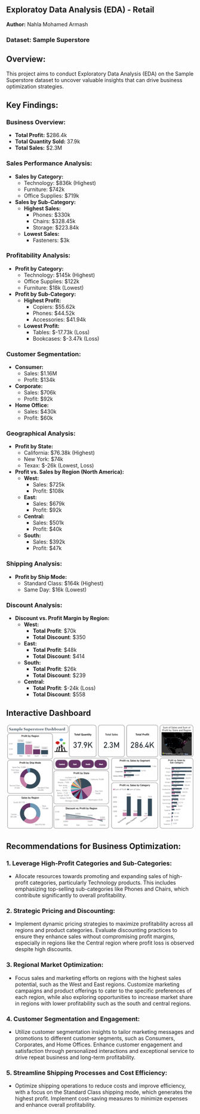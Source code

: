 ## Exploratoy Data Analysis (EDA) - Retail

 **Author:** Nahla Mohamed Armash
 ### Dataset: Sample Superstore
 
## Overview:
This project aims to conduct Exploratory Data Analysis (EDA) on the Sample Superstore dataset to uncover valuable insights that can drive business optimization strategies.

## Key Findings:

### Business Overview:
- **Total Profit:** $286.4k
- **Total Quantity Sold:** 37.9k
- **Total Sales:** $2.3M

### Sales Performance Analysis:
- **Sales by Category:**
  - Technology: $836k (Highest)
  - Furniture: $742k
  - Office Supplies: $719k
- **Sales by Sub-Category:**
  - **Highest Sales:**
     - Phones: $330k
     - Chairs: $328.45k
     - Storage: $223.84k
  - **Lowest Sales:**
     - Fasteners: $3k

### Profitability Analysis:
- **Profit by Category:**
  - Technology: $145k (Highest)
  - Office Supplies: $122k
  - Furniture: $18k (Lowest)
- **Profit by Sub-Category:**
  - **Highest Profit:**
     - Copiers: $55.62k
     - Phones: $44.52k
     - Accessories: $41.94k
  - **Lowest Profit:**
     - Tables: $-17.73k (Loss)
     - Bookcases: $-3.47k (Loss)
   
### Customer Segmentation:
- **Consumer:**
  - Sales: $1.16M
  - Profit: $134k
- **Corporate:**
  - Sales: $706k
  - Profit: $92k
- **Home Office:**
  - Sales: $430k
  - Profit: $60k
 
### Geographical Analysis:
- **Profit by State:**
  - California: $76.38k (Highest)
  - New York: $74k
  - Texax: $-26k (Lowest, Loss)
- **Profit vs. Sales by Region (North America):**
  - **West:**
    - Sales: $725k
    - Profit: $108k
  - **East:**
    - Sales: $679k                
    - Profit: $92k
  - **Central:**
    - Sales: $501k
    - Profit: $40k
  - **South:**
    - Sales: $392k
    - Profit: $47k

### Shipping Analysis:
- **Profit by Ship Mode:**
  - Standard Class: $164k (Highest)
  - Same Day: $16k (Lowest)

### Discount Analysis:
- **Discount vs. Profit Margin by Region:**
  - **West:**
    - **Total Profit**: $70k
    - **Total Discount**: $350
  - **East:**
    - **Total Profit**: $48k
    - **Total Discount**: $414
  - **South:**
    - **Total Profit**: $26k
    - **Total Discount**: $239
  - **Central:**
    - **Total Profit**: $-24k (Loss)
    - **Total Discount**: $558
      

## Interactive Dashboard

<img width="633" alt="image" src="https://github.com/nahlarmash/The-Sparks-Foundation-Intern/blob/main/Task%203-Exploratory%20Data%20Analysis%20(EDA)/Sample%20Superstore%20Dashboard.png">


## Recommendations for Business Optimization:
### 1. Leverage High-Profit Categories and Sub-Categories:
   - Allocate resources towards promoting and expanding sales of high-profit categories, particularly Technology products. This includes emphasizing top-selling sub-categories like Phones and Chairs, which contribute significantly to overall profitability.

### 2. Strategic Pricing and Discounting:
   - Implement dynamic pricing strategies to maximize profitability across all regions and product categories. Evaluate discounting practices to ensure they enhance sales without compromising profit margins, especially in regions like the Central region where profit loss is observed despite high discounts.

### 3. Regional Market Optimization:
   - Focus sales and marketing efforts on regions with the highest sales potential, such as the West and East regions. Customize marketing campaigns and product offerings to cater to the specific preferences of each region, while also exploring opportunities to increase market share in regions with lower profitability such as the south and central regions.

### 4. Customer Segmentation and Engagement:
   - Utilize customer segmentation insights to tailor marketing messages and promotions to different customer segments, such as Consumers, Corporates, and Home Offices. Enhance customer engagement and satisfaction through personalized interactions and exceptional service to drive repeat business and long-term profitability.

### 5. Streamline Shipping Processes and Cost Efficiency:
   - Optimize shipping operations to reduce costs and improve efficiency, with a focus on the Standard Class shipping mode, which generates the highest profit. Implement cost-saving measures to minimize expenses and enhance overall profitability.


  
   

